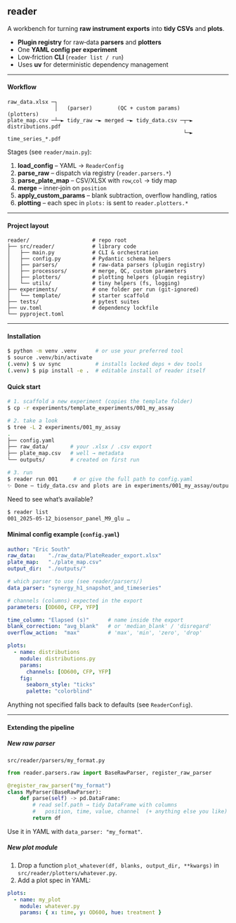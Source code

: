 ##  reader

A workbench for turning **raw instrument exports** into **tidy CSVs** and **plots**.

* **Plugin registry** for raw‑data **parsers** and **plotters**
* One **YAML config per experiment**
* Low‑friction **CLI** (`reader list / run`)
* Uses **uv** for deterministic dependency management

---

#### Workflow

```text
raw_data.xlsx ─┐
               │   (parser)        (QC + custom params)         (plotters)
plate_map.csv ─┴─► tidy_raw ─► merged ─► tidy_data.csv ─┬─► distributions.pdf
                                                        └─► time_series_*.pdf
```

Stages (see `reader/main.py`):

1. **load\_config** – YAML → `ReaderConfig`
2. **parse\_raw** – dispatch via registry (`reader.parsers.*`)
3. **parse\_plate\_map** – CSV/XLSX with `row`,`col` → tidy map
4. **merge** – inner‑join on `position`
5. **apply\_custom\_params** – blank subtraction, overflow handling, ratios
6. **plotting** – each spec in `plots:` is sent to `reader.plotters.*`

---

#### Project layout

```
reader/                    # repo root
├── src/reader/            # library code
│   ├── main.py            # CLI & orchestration
│   ├── config.py          # Pydantic schema helpers
│   ├── parsers/           # raw‑data parsers (plugin registry)
│   ├── processors/        # merge, QC, custom parameters
│   ├── plotters/          # plotting helpers (plugin registry)
│   └── utils/             # tiny helpers (fs, logging)
├── experiments/           # one folder per run (git‑ignored)
│   └── template/          # starter scaffold
├── tests/                 # pytest suites
├── uv.toml                # dependency lockfile
└── pyproject.toml
```

---

#### Installation

```bash
$ python -m venv .venv      # or use your preferred tool
$ source .venv/bin/activate
(.venv) $ uv sync           # installs locked deps + dev tools
(.venv) $ pip install -e .  # editable install of reader itself
```

#### Quick start

```bash
# 1. scaffold a new experiment (copies the template folder)
$ cp -r experiments/template_experiments/001_my_assay

# 2. take a look
$ tree -L 2 experiments/001_my_assay
.
├── config.yaml
├── raw_data/       # your .xlsx / .csv export
├── plate_map.csv   # well → metadata
└── outputs/        # created on first run

# 3. run
$ reader run 001     # or give the full path to config.yaml
✨ Done – tidy_data.csv and plots are in experiments/001_my_assay/outputs/
```

Need to see what’s available?

```bash
$ reader list
001_2025‑05‑12_biosensor_panel_M9_glu …
```

#### Minimal config example (`config.yaml`)

```yaml
author: "Eric South"
raw_data:    "./raw_data/PlateReader_export.xlsx"
plate_map:   "./plate_map.csv"
output_dir:  "./outputs/"

# which parser to use (see reader/parsers/)
data_parser: "synergy_h1_snapshot_and_timeseries"

# channels (columns) expected in the export
parameters: [OD600, CFP, YFP]

time_column: "Elapsed (s)"      # name inside the export
blank_correction: "avg_blank"   # or 'median_blank' / 'disregard'
overflow_action:  "max"         # 'max', 'min', 'zero', 'drop'

plots:
  - name: distributions
    module: distributions.py
    params:
      channels: [OD600, CFP, YFP]
    fig:
      seaborn_style: "ticks"
      palette: "colorblind"
```

Anything not specified falls back to defaults (see `ReaderConfig`).

---

#### Extending the pipeline

##### New raw parser

```text
src/reader/parsers/my_format.py
```

```python
from reader.parsers.raw import BaseRawParser, register_raw_parser

@register_raw_parser("my_format")
class MyParser(BaseRawParser):
    def parse(self) -> pd.DataFrame:
        # read self.path → tidy DataFrame with columns
        #   position, time, value, channel  (+ anything else you like)
        return df
```

Use it in YAML with `data_parser: "my_format"`.

##### New plot module

1. Drop a function `plot_whatever(df, blanks, output_dir, **kwargs)` in `src/reader/plotters/whatever.py`.
2. Add a plot spec in YAML:

```yaml
plots:
  - name: my_plot
    module: whatever.py
    params: { x: time, y: OD600, hue: treatment }
```